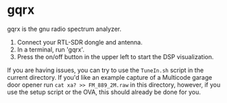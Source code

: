 # gqrx  
gqrx is the gnu radio spectrum analyzer.  
  
1. Connect your RTL-SDR dongle and antenna.  
2. In a terminal, run 'gqrx'.  
3. Press the on/off button in the upper left to start the DSP visualization.  

If you are having issues, you can try to use the `TuneIn.sh` script in the current directory.  If you'd like an example capture of a Multicode garage door opener run `cat xa? >> FM_889_2M.raw` in this directory, however, if you use the setup script or the OVA, this should already be done for you.  
